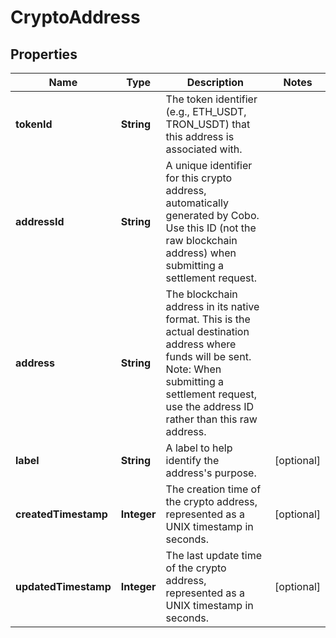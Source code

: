 

# CryptoAddress


## Properties

| Name | Type | Description | Notes |
|------------ | ------------- | ------------- | -------------|
|**tokenId** | **String** | The token identifier (e.g., ETH_USDT, TRON_USDT) that this address is associated with. |  |
|**addressId** | **String** | A unique identifier for this crypto address, automatically generated by Cobo. Use this ID (not the raw blockchain address) when submitting a settlement request.  |  |
|**address** | **String** | The blockchain address in its native format. This is the actual destination address where funds will be sent. Note: When submitting a settlement request, use the address ID rather than this raw address.  |  |
|**label** | **String** | A label to help identify the address&#39;s purpose. |  [optional] |
|**createdTimestamp** | **Integer** | The creation time of the crypto address, represented as a UNIX timestamp in seconds. |  [optional] |
|**updatedTimestamp** | **Integer** | The last update time of the crypto address, represented as a UNIX timestamp in seconds. |  [optional] |



